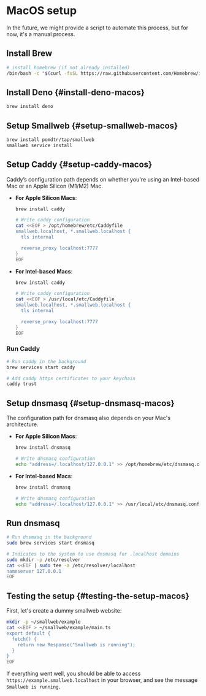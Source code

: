 # MacOS setup

In the future, we might provide a script to automate this process, but for now, it's a manual process.

## Install Brew

```sh
# install homebrew (if not already installed)
/bin/bash -c "$(curl -fsSL https://raw.githubusercontent.com/Homebrew/install/HEAD/install.sh)"
```

## Install Deno {#install-deno-macos}

```sh
brew install deno
```

## Setup Smallweb {#setup-smallweb-macos}

```sh
brew install pomdtr/tap/smallweb
smallweb service install
```

## Setup Caddy {#setup-caddy-macos}

Caddy’s configuration path depends on whether you're using an Intel-based Mac or an Apple Silicon (M1/M2) Mac.

- **For Apple Silicon Macs**:

  ```sh
  brew install caddy

  # Write caddy configuration
  cat <<EOF > /opt/homebrew/etc/Caddyfile
  smallweb.localhost, *.smallweb.localhost {
    tls internal

    reverse_proxy localhost:7777
  }
  EOF
  ```

- **For Intel-based Macs**:

  ```sh
  brew install caddy

  # Write caddy configuration
  cat <<EOF > /usr/local/etc/Caddyfile
  smallweb.localhost, *.smallweb.localhost {
    tls internal

    reverse_proxy localhost:7777
  }
  EOF
  ```

### Run Caddy

```sh
# Run caddy in the background
brew services start caddy

# Add caddy https certificates to your keychain
caddy trust
```

## Setup dnsmasq {#setup-dnsmasq-macos}

The configuration path for dnsmasq also depends on your Mac's architecture.

- **For Apple Silicon Macs**:

  ```sh
  brew install dnsmasq

  # Write dnsmasq configuration
  echo "address=/.localhost/127.0.0.1" >> /opt/homebrew/etc/dnsmasq.conf
  ```

- **For Intel-based Macs**:

  ```sh
  brew install dnsmasq

  # Write dnsmasq configuration
  echo "address=/.localhost/127.0.0.1" >> /usr/local/etc/dnsmasq.conf
  ```

## Run dnsmasq

```sh
# Run dnsmasq in the background
sudo brew services start dnsmasq

# Indicates to the system to use dnsmasq for .localhost domains
sudo mkdir -p /etc/resolver
cat <<EOF | sudo tee -a /etc/resolver/localhost
nameserver 127.0.0.1
EOF
```

## Testing the setup {#testing-the-setup-macos}

First, let's create a dummy smallweb website:

```sh
mkdir -p ~/smallweb/example
cat <<EOF > ~/smallweb/example/main.ts
export default {
  fetch() {
    return new Response("Smallweb is running");
  }
}
EOF
```

If everything went well, you should be able to access `https://example.smallweb.localhost` in your browser, and see the message `Smallweb is running`.
